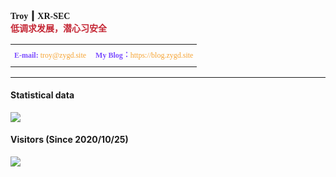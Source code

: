 <tbody>
    <td valign="top" height="60" style="mso-line-height-rule:exactly; line-height:2.5;font-size:12px;">
        <strong><span>
                <font face="宋体">Troy</font> ┃ <font face="宋体">XR-SEC</font><br>
            </span></strong>
        <strong><span style="color:#C42634;">
                <font face="宋体">低调求发展，潜心习安全</font>
            </span>
        </strong>
    </td><tr>
</tbody>
</table>
<table width="100%" border="0" cellspacing="0" cellpadding="0" class="1">
    <tbody>
        <tr>
            <td valign="top" style="mso-line-height-rule:exactly; line-height:2.5;font-size:12px;color: #7c4dff;">
                <span>
                    <font face="宋体"><b>E-mail:</b>
                        <a style="text-decoration: none;color: #f6a434;" href=mailto:troy@zygd.site>troy@zygd.site</a> 　<font face="宋体"><b>My Blog：</b><a href="https://blog.zygd.site" style="text-decoration: none;color: #f6a434;">https://blog.zygd.site</a></font>
                    </font>
                </span></td>
        </tr>
    </tbody>
</table>


---
#### Statistical data
![](https://github-readme-stats.vercel.app/api?username=XRSec&show_icons=true&title_color=FFFFFF&icon_color=FFFFFF&text_color=FFFFFF&bg_color=8e8cd8)

#### Visitors (Since 2020/10/25)
![](https://count.getloli.com/get/@XRSec?theme=gelbooru)
